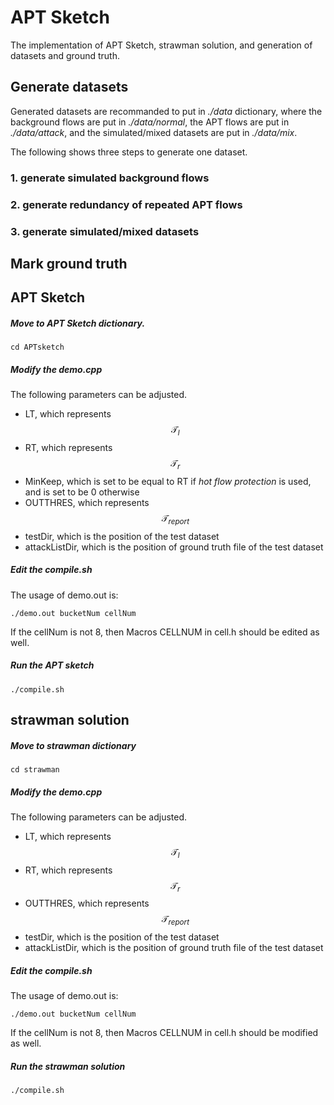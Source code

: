 # APT Sketch

The implementation of APT Sketch, strawman solution, and generation of datasets and ground truth.

## Generate datasets

Generated datasets are recommanded to put in *./data* dictionary, where the background flows are put in *./data/normal*, the APT flows are put in *./data/attack*, and the simulated/mixed datasets are put in *./data/mix*. 

The following shows three steps to generate one dataset.

### 1. generate simulated background flows

### 2. generate redundancy of repeated APT flows

### 3. generate simulated/mixed datasets

## Mark ground truth

## APT Sketch

##### Move to APT Sketch dictionary.

```
cd APTsketch
```

##### Modify the *demo.cpp*

The following parameters can be adjusted.

* LT, which represents $$\mathcal{T}_l$$
* RT, which represents $$\mathcal{T}_r$$
* MinKeep, which is set to be equal to RT if *hot flow protection* is used, and is set to be 0 otherwise
* OUTTHRES, which represents $$\mathcal{T}_{report}$$
* testDir, which is the position of the test dataset
* attackListDir, which is the position of ground truth file of the test dataset

##### Edit the *compile.sh*

The usage of demo.out is: 

```
./demo.out bucketNum cellNum
```

If the cellNum is not 8, then Macros CELLNUM in cell.h should be edited as well.

##### Run the APT sketch

```
./compile.sh
```

## strawman solution

##### Move to strawman dictionary

```
cd strawman
```

##### Modify the demo.cpp

The following parameters can be adjusted.

* LT, which represents $$\mathcal{T}_l$$
* RT, which represents $$\mathcal{T}_r$$
* OUTTHRES, which represents $$\mathcal{T}_{report}$$
* testDir, which is the position of the test dataset
* attackListDir, which is the position of ground truth file of the test dataset

##### Edit the compile.sh

The usage of demo.out is:

```
./demo.out bucketNum cellNum
```

If the cellNum is not 8, then Macros CELLNUM in cell.h should be modified as well.

##### Run the strawman solution

```
./compile.sh
```